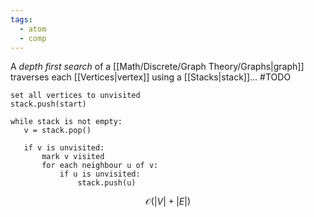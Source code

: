```yaml
---
tags:
  - atom
  - comp
---
```

A *depth first search* of a [[Math/Discrete/Graph Theory/Graphs|graph]] traverses each [[Vertices|vertex]] using a [[Stacks|stack]]... #TODO 
```
set all vertices to unvisited
stack.push(start)

while stack is not empty:
   v = stack.pop()

   if v is unvisited:
       mark v visited
       for each neighbour u of v:
		   if u is unvisited:
			   stack.push(u)
```
$$\mathcal{O}(\left|V\right|+\left|E\right|)$$
